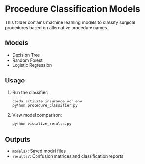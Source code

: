 # Procedure Classification Models

This folder contains machine learning models to classify surgical procedures based on alternative procedure names.

## Models

- Decision Tree
- Random Forest  
- Logistic Regression

## Usage

1. Run the classifier:
   ```bash
   conda activate insurance_ocr_env
   python procedure_classifier.py
   ```

2. View model comparison:
   ```bash
   python visualize_results.py
   ```

## Outputs

- `models/`: Saved model files
- `results/`: Confusion matrices and classification reports
